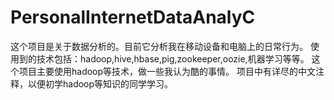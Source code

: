 # PersonalInternetDataAnalyC
这个项目是关于数据分析的。目前它分析我在移动设备和电脑上的日常行为。
使用到的技术包括：hadoop,hive,hbase,pig,zookeeper,oozie,机器学习等等。
这个项目主要使用hadoop等技术，做一些我认为酷的事情。
项目中有详尽的中文注释，以便初学hadoop等知识的同学学习。
